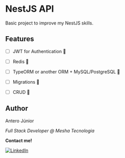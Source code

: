 # NestJS API

Basic project to improve my NestJS skills.

## Features

- [ ] JWT for Authentication 🚧
- [ ] Redis 🚧
- [ ] TypeORM or another ORM + MySQL/PostgreSQL 🚧
- [ ] Migrations 🚧
- [ ] CRUD 🚧


## Author

Antero Júnior

_Full Stack Developer @ Mesha Tecnologia_

**Contact me!**

[![LinkedIn](https://img.shields.io/badge/LinkedIn-blue?logo=linkedin)](https://www.linkedin.com/in/antero-arcanjo)

